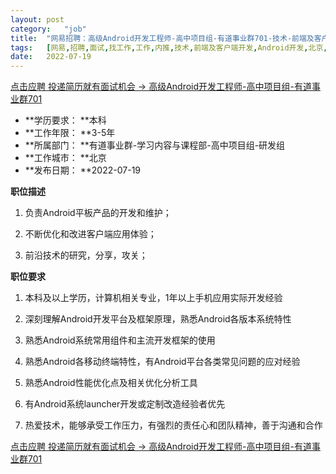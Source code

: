 ```yaml
---
layout:	post
category:	"job"
title:	"网易招聘：高级Android开发工程师-高中项目组-有道事业群701-技术-前端及客户端开发-Android开发-北京本科3-5年"
tags:	[网易,招聘,面试,找工作,工作,内推,技术,前端及客户端开发,Android开发,北京,本科,3-5年]
date:	2022-07-19
---
```


[点击应聘 投递简历就有面试机会 ->  高级Android开发工程师-高中项目组-有道事业群701](http://mobile.bole.netease.com/bole/boleDetail?id=37454&employeeId=346f03c3cda5f04c&key=all)



- **学历要求： **本科
- **工作年限： **3-5年
- **所属部门： **有道事业群-学习内容与课程部-高中项目组-研发组
- **工作城市： **北京
- **发布日期： **2022-07-19



**职位描述**

1. 负责Android平板产品的开发和维护；

2. 不断优化和改进客户端应用体验；  

3. 前沿技术的研究，分享，攻关；  



**职位要求**

1. 本科及以上学历，计算机相关专业，1年以上手机应用实际开发经验

2. 深刻理解Android开发平台及框架原理，熟悉Android各版本系统特性

3. 熟悉Android系统常用组件和主流开发框架的使用

4. 熟悉Android各移动终端特性，有Android平台各类常见问题的应对经验

5. 熟悉Android性能优化点及相关优化分析工具

6. 有Android系统launcher开发或定制改造经验者优先

7. 热爱技术，能够承受工作压力，有强烈的责任心和团队精神，善于沟通和合作



[点击应聘 投递简历就有面试机会 ->  高级Android开发工程师-高中项目组-有道事业群701](http://mobile.bole.netease.com/bole/boleDetail?id=37454&employeeId=346f03c3cda5f04c&key=all)